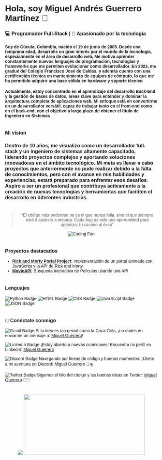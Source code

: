 <div style="font-family: Arial, Helvetica;">
<h2 style="font-family:'Franklin Gothic Medium', 'Arial Narrow', Arial, sans-serif;">

# Hola, soy Miguel Andrés Guerrero Martínez 👋
### 💻 Programador Full-Stack | 🚀 Apasionado por la tecnología

#### Soy de Cúcuta, Colombia, nacido el 19 de junio de 2005. Desde una temprana edad, desarrolle un gran interés por el mundo de la tecnología, especialmente en el área de desarrollo web, Me motiva aprender constantemente nuevos lenguajes de programación, tecnologías y frameworks que me permiten evolucionar como desarrollador. En 2023, me gradué del Colegio Francisco José de Caldas, y además cuento con una certificación técnica en mantenimiento de equipos de cómputo, lo que me ha permitido adquirir una base sólida en hardware y soporte técnico

#### Actualmente, estoy concentrado en el aprendizaje del desarrollo Back-End y la gestión de bases de datos, áreas clave para entender y dominar la arquitectura completa de aplicaciones web. Mi enfoque está en convertirme en un desarrollador versátil, capaz de trabajar tanto en el front-end como en el back-end, con el objetivo a largo plazo de obtener el título de Ingeniero en Sistemas

#
### Mi vision
### Dentro de 10 años, me visualizo como un desarrollador full-stack y un ingeniero de sistemas altamente capacitado, liderando proyectos complejos y aportando soluciones innovadoras en el ámbito tecnológico. Mi meta es llevar a cabo proyectos que anteriormente no pude realizar debido a la falta de conocimientos, pero con el avance en mis habilidades y experiencias, estará preparado para enfrentar esos desafíos. Aspiro a ser un profesional que contribuya activamente a la creación de nuevas tecnologías y herramientas que faciliten el desarrollo en diferentes industrias.

#
<div align="center" >

> "El código más poderoso no es el que nunca falla, sino el que siempre está dispuesto a mejorar. Cada bug es solo una oportunidad para optimizar tu camino al éxito"

![Coding Fun](https://media.giphy.com/media/LmNwrBhejkK9EFP504/giphy.gif)

</div>

#
### Proyectos destacados
- [**Rick and Morty Portal Project**](https://miguelandresguerrero.github.io/RickAndMortyAPI/): Implementación de un portal animado con JavaScript y la API de Rick and Morty.
- [**MovieAPI**](https://miguelandresguerrero.github.io/Movies_API/): Búsqueda interactiva de Peliculas usando una API



#
### Lenguajes 
 ![Python Badge](https://img.shields.io/badge/Python-3776AB?style=flat&logo=python&logoColor=white)
![HTML Badge](https://img.shields.io/badge/HTML5-FF5722?style=flat&logo=html5&logoColor=white)
![CSS Badge](https://img.shields.io/badge/CSS3-007ACC?style=flat&logo=css3&logoColor=white)
![JavaScript Badge](https://img.shields.io/badge/JavaScript-F7DF1E?style=flat&logo=javascript&logoColor=black)
![JSON Badge](https://img.shields.io/badge/JSON-000000?style=flat&logo=json&logoColor=white)

#
### 🤝 Conéctate conmigo
![Gmail Badge](https://img.shields.io/badge/Gmail-EA4335?style=flat&logo=gmail&logoColor=white)
Si tu idea es tan genial como la Coca-Cola, ¡no dudes en enviarme un mensaje a:
[Miguel Guerrero](mailto:Guerreromiguelmartinez@gmail.com.com)!

![LinkedIn Badge](https://img.shields.io/badge/LinkedIn-0077B5?style=flat&logo=linkedin&logoColor=white)
¡Estoy abierto a nuevas conexiones! Encuentra mi perfil en LinkedIn: [Miguel Guerrero](https://www.linkedin.com/in/andres-guerrero-175845310/)

![Discord Badge](https://img.shields.io/badge/Discord-7289DA?style=flat&logo=discord&logoColor=white)
Navegando por líneas de código y buenos momentos: ¡Únete a mi aventura en Discord! [Miguel Guerrero](https://discordapp.com/users/andres_4673) 🚀🛸

![Twitter Badge](https://img.shields.io/badge/Twitter-1DA1F2?style=flat&logo=twitter&logoColor=white)
Sigamos el hilo del código y las buenas ideas en Twitter: [Miguel Guerrero](https://x.com/andres_mar36326) 🧵💡


#
<div align="center" >
<picture>
  <source
    srcset="https://github-readme-stats.vercel.app/api?username=MiguelAndresGuerrero&show_icons=true&theme=radical"
    media="(prefers-color-scheme: dark)"
  />
  <source
    srcset="https://github-readme-stats.vercel.app/api?username=MiguelAndresGuerrero&show_icons=true"
    media="(prefers-color-dark: ), (prefers-color-scheme: no-preference)"
  />
  <img   src="https://github-readme-stats.vercel.app/api?username=MiguelAndresGuerrero&show_icons=true" />
</picture>
   <img width="400" height="200" src="https://github-readme-stats.vercel.app/api/top-langs/?username=MiguelAndresGuerrero&size_weight=0.0005&count_weight=0.3&layout=compact&theme=radical">
   <br>
</div>

</div>

